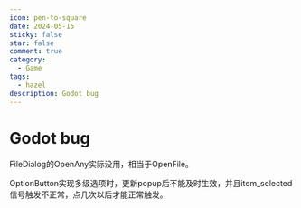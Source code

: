 ```yaml
---
icon: pen-to-square
date: 2024-05-15
sticky: false
star: false
comment: true
category:
  - Game
tags:
  - hazel
description: Godot bug
---
```

# Godot bug
FileDialog的OpenAny实际没用，相当于OpenFile。

OptionButton实现多级选项时，更新popup后不能及时生效，并且item_selected信号触发不正常，点几次以后才能正常触发。